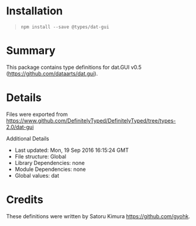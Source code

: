# Installation
> `npm install --save @types/dat-gui`

# Summary
This package contains type definitions for dat.GUI v0.5 (https://github.com/dataarts/dat.gui).

# Details
Files were exported from https://www.github.com/DefinitelyTyped/DefinitelyTyped/tree/types-2.0/dat-gui

Additional Details
 * Last updated: Mon, 19 Sep 2016 16:15:24 GMT
 * File structure: Global
 * Library Dependencies: none
 * Module Dependencies: none
 * Global values: dat

# Credits
These definitions were written by Satoru Kimura <https://github.com/gyohk>.
